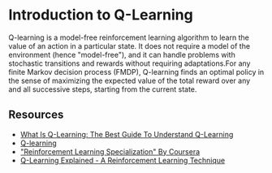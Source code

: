 # Introduction to Q-Learning
Q-learning is a model-free reinforcement learning algorithm to learn the value of an action in a particular state. It does not require a model of the environment (hence "model-free"), and it can handle problems with stochastic transitions and rewards without requiring adaptations.For any finite Markov decision process (FMDP), Q-learning finds an optimal policy in the sense of maximizing the expected value of the total reward over any and all successive steps, starting from the current state.

## Resources
- [What Is Q-Learning: The Best Guide To Understand Q-Learning](https://www.simplilearn.com/tutorials/machine-learning-tutorial/what-is-q-learning)
- [Q-learning](https://en.wikipedia.org/wiki/Q-learning#:~:text=Q%2Dlearning%20is%20a%20model,and%20rewards%20without%20requiring%20adaptations.)
- ["Reinforcement Learning Specialization" By Coursera](https://in.coursera.org/specializations/reinforcement-learning)
- [Q-Learning Explained - A Reinforcement Learning Technique](https://youtu.be/qhRNvCVVJaA)
